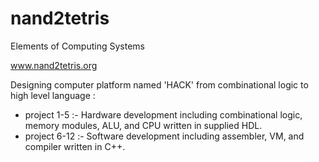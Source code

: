 # nand2tetris
Elements of Computing Systems

www.nand2tetris.org

Designing computer platform named 'HACK' from combinational logic to high level language :
- project 1-5  :- Hardware development including combinational logic, memory modules, ALU, and CPU written in supplied HDL.
- project 6-12 :- Software development including assembler, VM, and compiler written in C++.                                    
